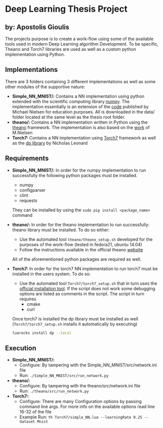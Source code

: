 # Deep Learning Thesis Project
## by: Apostolis Gioulis

The projects purpose is to create a work-flow using some of the available tools used in modern Deep Learning algorithm Development. To be specific, Theano and Torch7 libraries are used as well as a custom python implementation using Python.

## Implementations
There are 3 folders containing 3 different implementations as well as some other modules of the supportive nature:
* __Simple_NN_MNIST/:__ Contains a NN implementation using python extended with the scientific computing library [numpy](http://www.numpy.org/). The implementation essentially is an extension of the [code](https://github.com/mnielsen/neural-networks-and-deep-learning/blob/master/src/network2.py) published by Michael Nielsen for education purposes. All is downloaded in the data/ folder located at the same level as the thesis root folder.
* __theano/:__ Contains a NN implementation written in Python using the [theano](http://deeplearning.net/software/theano/) framework. The implementation is also based on the [work](https://github.com/mnielsen/neural-networks-and-deep-learning/blob/master/src/network3.py) of M.Nielsen
* __Torch7:__ Contains a NN implementation using [Torch7](http://torch.ch/) framework as well as the [dp library](https://github.com/nicholas-leonard/dp) by Nicholas Leonard

## Requirements
* __Simple_NN_MNIST/:__
In order for the numpy implementation to run successfully the following python packages must be installed.
	* numpy
	* configparser
	* clint
	* requests

	They can be installed by using the ```sudo pip install <package_name>``` command


* __theano/:__ In order for the theano implementation to run successfully:
theano library must be installed. To do so either:
	* Use the automated tool ```theano/theano_setup.sh``` developed for the purposes of the work-flow (tested in fedora21, ubuntu 14.04)
	* Follow the instructions available in the official theano [website](http://deeplearning.net/software/theano/install.html)

	All of the aforementioned python packages are required as well.
* __Torch7:__
In order for the torch7 NN implementation to run torch7 must be installed in the users system. To do so:
	* Use the automated tool ```Torch7/torch7_setup.sh``` that in turn uses the [official installation tool](https://github.com/torch/ezinstall). If the script does not work some debugging options are listed as comments in the script. The script in turn requires
		* cmake
		* curl

	Once torch7 is installed the dp library must be installed as well (```Torch7/torch7_setup.sh``` installs it automatically by executing)
	```bash
	luarocks install dp --local
	```
## Execution

* __Simple_NN_MNIST/:__
	* Configure: By tampering with the  Simple_NN_MNIST/src/network.ini file
	* Run: ```./Simple_NN_MNIST/src/run_network.py```
* __theano/:__
	* Configure: By tampering with the  theano/src/network.ini file
	* Run: ```./theano/src/run_network.py```
* __Torch7:__:
	* Configure: There are many Configuration options by passing command line args. For more info on the available options read line 16-32 of the file
	* Example Run: ```th Torch7/simple_NN.lua --learningRate 0.25 --dataset Mnist```
